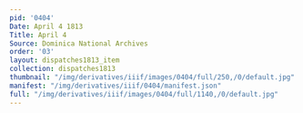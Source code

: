```yaml
---
pid: '0404'
Date: April 4 1813
Title: April 4
Source: Dominica National Archives
order: '03'
layout: dispatches1813_item
collection: dispatches1813
thumbnail: "/img/derivatives/iiif/images/0404/full/250,/0/default.jpg"
manifest: "/img/derivatives/iiif/0404/manifest.json"
full: "/img/derivatives/iiif/images/0404/full/1140,/0/default.jpg"
---
```

